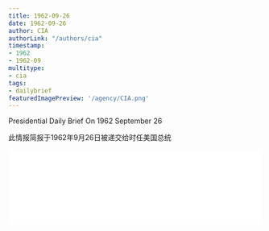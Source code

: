 ```yaml
---
title: 1962-09-26
date: 1962-09-26
author: CIA 
authorLink: "/authors/cia"
timestamp: 
- 1962
- 1962-09
multitype: 
- cia
tags: 
- dailybrief
featuredImagePreview: '/agency/CIA.png'
---
```



Presidential Daily Brief On 1962 September 26

此情报简报于1962年9月26日被递交给时任美国总统

<!--more-->





<div id="over" style="width:100%; overflow:hidden"> <iframe id="sFrame" name="sFrame" frameborder="no" border="0"  allowfullscreen marginwidth="0" scrolling="no" src = " /CIA/1962-09-26.html "  style = " position:absulute; width: 806px; top: 300;" > </iframe> </div>